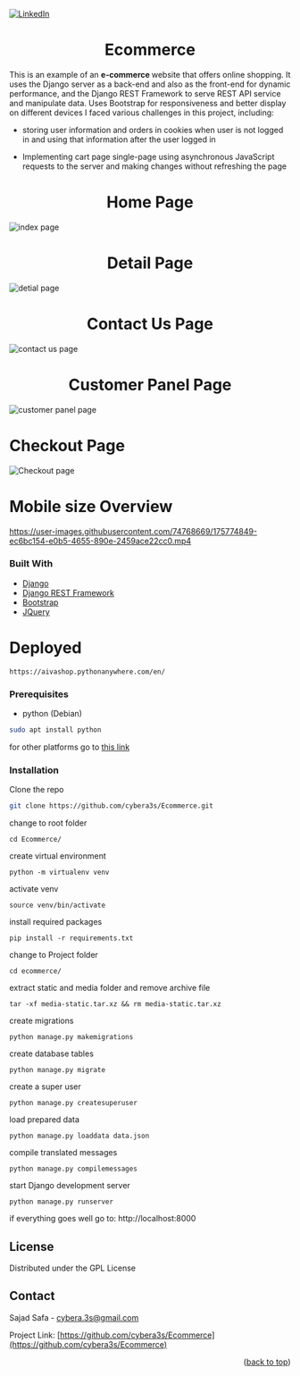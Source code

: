 <div id="top"></div>

[![LinkedIn][linkedin-shield]][linkedin-url]



<div>
  <h1 align="center">Ecommerce</h1>

  <p>
This is an example of an <b> e-commerce </b> website that offers online shopping.
It uses the Django server as a back-end and also as the front-end for dynamic performance, and the Django REST Framework to serve REST API service and manipulate data. Uses Bootstrap for responsiveness and better display on different devices
I faced various challenges in this project, including:

- storing user information and orders in cookies when user is not logged in and using that information after the user logged in
- Implementing cart page single-page using asynchronous JavaScript requests to the server and making changes without refreshing the page

  
  </p>
</div>
<h1 align="center">Home Page</h1>
<img src="https://user-images.githubusercontent.com/74768669/169667903-ac1291af-53de-49da-bb68-87e95de2b2f6.png" alt="index page" >

<h1 align="center">Detail Page</h1>
<img src="https://user-images.githubusercontent.com/74768669/175774302-5a083999-dbe5-46d3-8b67-b02d20e2d802.png"
     alt="detial page" />
<h1 align="center">Contact Us Page</h1>
<img src="https://user-images.githubusercontent.com/74768669/175774378-f09082f0-b069-4a38-a718-77b318f80bf2.png"
     alt="contact us page" />
<h1 align="center">Customer Panel Page</h1>
<img src="https://user-images.githubusercontent.com/74768669/175774467-75612e26-4a94-49b3-bbeb-2d199261c867.png" 
     alt="customer panel page" />
<h1 align="left">Checkout Page</h1>
<img src="https://user-images.githubusercontent.com/74768669/175774512-5dd270be-754c-4a7d-a032-97cf1d6ad666.png"
    alt="Checkout page" />
<h1 align="left">Mobile size Overview</h1>


https://user-images.githubusercontent.com/74768669/175774849-ec6bc154-e0b5-4655-890e-2459ace22cc0.mp4





### Built With
 * [Django](https://www.djangoproject.com/)
 * [Django REST Framework](https://www.django-rest-framework.org/)
* [Bootstrap](https://getbootstrap.com)
* [JQuery](https://jquery.com)

# Deployed
```
https://aivashop.pythonanywhere.com/en/
  ```


### Prerequisites


* python (Debian)
  
```sh
sudo apt install python
  ```

for other platforms go to  [this link](https://www.python.org/downloads/)

### Installation

Clone the repo

   ```sh
  git clone https://github.com/cybera3s/Ecommerce.git
   ```
change to root folder  

    cd Ecommerce/

create virtual environment 

    python -m virtualenv venv

  activate venv
  

    source venv/bin/activate

install required packages

    pip install -r requirements.txt

change to Project folder  

    cd ecommerce/

extract static and media folder and remove archive file

    tar -xf media-static.tar.xz && rm media-static.tar.xz

create migrations

    python manage.py makemigrations 


create database tables

    python manage.py migrate

create a super user

    python manage.py createsuperuser

load prepared data

    python manage.py loaddata data.json

compile translated messages

    python manage.py compilemessages

start Django development server

    python manage.py runserver

if everything goes well go to:  http://localhost:8000
 


[comment]: <> (<!-- USAGE EXAMPLES -->)

[comment]: <> (## Usage)

[comment]: <> (if both development servers or up go to home page by)

[comment]: <> ( http://localhost:8000)

[comment]: <> (You can log in with the username and password you created for your superuser)

[comment]: <> (after log in you redirect to [students]&#40;http://localhost:8080/students&#41; table page you can add or delete any row of table)

[comment]: <> (Any other usage and information served API will find in http://127.0.0.1:8000/swagger/)

<!-- LICENSE -->

## License

Distributed under the GPL License




<!-- CONTACT -->

## Contact

Sajad Safa - cybera.3s@gmail.com

Project Link: [https://github.com/cybera3s/Ecommerce](https://github.com/cybera3s/Ecommerce)

<p align="right">(<a href="#top">back to top</a>)</p>

<!-- MARKDOWN LINKS & IMAGES -->
<!-- https://www.markdownguide.org/basic-syntax/#reference-style-links -->
[contributors-shield]: https://img.shields.io/github/contributors/cybera3s/Ecommerce.svg?style=for-the-badge
[contributors-url]: https://github.com/cybera3s/Ecommerce/graphs/contributors
[forks-shield]: https://img.shields.io/github/forks/cybera3s/Ecommerce.svg?style=for-the-badge
[forks-url]: https://github.com/cybera3s/Ecommerce/network/members
[stars-shield]: https://img.shields.io/github/stars/cybera3s/Ecommerce.svg?style=for-the-badge
[stars-url]: https://github.com/cybera3s/Ecommerce/stargazers
[issues-shield]: https://img.shields.io/github/issues/cybera3s/Ecommerce.svg?style=for-the-badge
[issues-url]: https://github.com/cybera3s/Ecommerce/issues
[license-shield]: https://img.shields.io/github/license/cybera3s/Ecommerce.svg?style=for-the-badge
[license-url]: https://github.com/cybera3s/Ecommerce/blob/master/LICENSE.txt
[linkedin-shield]: https://img.shields.io/badge/-LinkedIn-black.svg?style=for-the-badge&logo=linkedin&colorB=555
[linkedin-url]: https://www.linkedin.com/in/cybera3s
